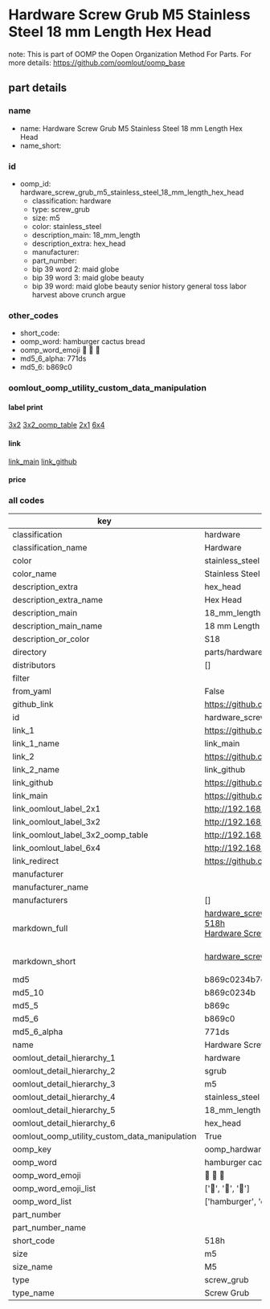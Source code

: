 # Hardware Screw Grub M5 Stainless Steel 18 mm Length Hex Head  

note: This is part of OOMP the Oopen Organization Method For Parts. For more details: https://github.com/oomlout/oomp_base

##  part details
  







### name
* name: Hardware Screw Grub M5 Stainless Steel 18 mm Length Hex Head
* name_short: 
### id
* oomp_id: hardware_screw_grub_m5_stainless_steel_18_mm_length_hex_head
  * classification: hardware
  * type: screw_grub
  * size: m5
  * color: stainless_steel
  * description_main: 18_mm_length
  * description_extra: hex_head
  * manufacturer: 
  * part_number: 
  * bip 39 word 2: maid globe
  * bip 39 word 3: maid globe beauty
  * bip 39 word: maid globe beauty senior history general toss labor harvest above crunch argue

### other_codes
* short_code: 
* oomp_word: hamburger cactus bread
* oomp_word_emoji :hamburger: :cactus: :bread:
* md5_6_alpha: 771ds
* md5_6: b869c0






### oomlout_oomp_utility_custom_data_manipulation
#### label print
[3x2](http://192.168.1.245:1112/?label=oomp%20771ds)
[3x2_oomp_table](http://192.168.1.108:1112/?label=oomp%20771ds)
[2x1](http://192.168.1.242:1112/?label=oomp%20771ds)
[6x4](http://192.168.1.55:1112/?label=oomp%20771ds)    

#### link

[link_main](https://github.com/oomlout/oomlout_oomp_version_1_messy/tree/main/parts/hardware_screw_grub_m5_stainless_steel_18_mm_length_hex_head) [link_github](https://github.com/oomlout/oomlout_oomp_version_1_messy/tree/main/parts/hardware_screw_grub_m5_stainless_steel_18_mm_length_hex_head)                             

#### price







### all codes 
| key | value |  
| --- | --- |  
| classification | hardware |  
| classification_name | Hardware |  
| color | stainless_steel |  
| color_name | Stainless Steel |  
| description_extra | hex_head |  
| description_extra_name | Hex Head |  
| description_main | 18_mm_length |  
| description_main_name | 18 mm Length |  
| description_or_color | S18 |  
| directory | parts/hardware_screw_grub_m5_stainless_steel_18_mm_length_hex_head |  
| distributors | [] |  
| filter |  |  
| from_yaml | False |  
| github_link | https://github.com/oomlout/oomlout_oomp_part_src/tree/main/parts/hardware_screw_grub_m5_stainless_steel_18_mm_length_hex_head |  
| id | hardware_screw_grub_m5_stainless_steel_18_mm_length_hex_head |  
| link_1 | https://github.com/oomlout/oomlout_oomp_version_1_messy/tree/main/parts/hardware_screw_grub_m5_stainless_steel_18_mm_length_hex_head |  
| link_1_name | link_main |  
| link_2 | https://github.com/oomlout/oomlout_oomp_version_1_messy/tree/main/parts/hardware_screw_grub_m5_stainless_steel_18_mm_length_hex_head |  
| link_2_name | link_github |  
| link_github | https://github.com/oomlout/oomlout_oomp_version_1_messy/tree/main/parts/hardware_screw_grub_m5_stainless_steel_18_mm_length_hex_head |  
| link_main | https://github.com/oomlout/oomlout_oomp_version_1_messy/tree/main/parts/hardware_screw_grub_m5_stainless_steel_18_mm_length_hex_head |  
| link_oomlout_label_2x1 | http://192.168.1.242:1112/?label=oomp%20771ds |  
| link_oomlout_label_3x2 | http://192.168.1.245:1112/?label=oomp%20771ds |  
| link_oomlout_label_3x2_oomp_table | http://192.168.1.108:1112/?label=oomp%20771ds |  
| link_oomlout_label_6x4 | http://192.168.1.55:1112/?label=oomp%20771ds |  
| link_redirect | https://github.com/oomlout/oomlout_oomp_version_1_messy/tree/main/parts/hardware_screw_grub_m5_stainless_steel_18_mm_length_hex_head |  
| manufacturer |  |  
| manufacturer_name |  |  
| manufacturers | [] |  
| markdown_full | [hardware_screw_grub_m5_stainless_steel_18_mm_length_hex_head](none)<br>[518h](none)<br>[Hardware Screw Grub M5 Stainless Steel 18 Mm Length Hex Head](none)<br><br> |  
| markdown_short | [hardware_screw_grub_m5_stainless_steel_18_mm_length_hex_head](none)<br><br> |  
| md5 | b869c0234b7c5cb583361c3a2758d430 |  
| md5_10 | b869c0234b |  
| md5_5 | b869c |  
| md5_6 | b869c0 |  
| md5_6_alpha | 771ds |  
| name | Hardware Screw Grub M5 Stainless Steel 18 mm Length Hex Head |  
| oomlout_detail_hierarchy_1 | hardware |  
| oomlout_detail_hierarchy_2 | sgrub |  
| oomlout_detail_hierarchy_3 | m5 |  
| oomlout_detail_hierarchy_4 | stainless_steel |  
| oomlout_detail_hierarchy_5 | 18_mm_length |  
| oomlout_detail_hierarchy_6 | hex_head |  
| oomlout_oomp_utility_custom_data_manipulation | True |  
| oomp_key | oomp_hardware_screw_grub_m5_stainless_steel_18_mm_length_hex_head |  
| oomp_word | hamburger cactus bread |  
| oomp_word_emoji | :hamburger: :cactus: :bread: |  
| oomp_word_emoji_list | [':hamburger:', ':cactus:', ':bread:'] |  
| oomp_word_list | ['hamburger', 'cactus', 'bread'] |  
| part_number |  |  
| part_number_name |  |  
| short_code | 518h |  
| size | m5 |  
| size_name | M5 |  
| type | screw_grub |  
| type_name | Screw Grub |  
